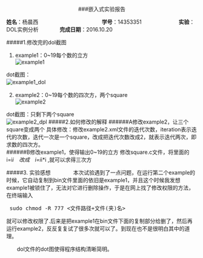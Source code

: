 <center>
###嵌入式实验报告
</center>

**姓名**：杨晨西　　　　　　　　　　　　**学号**：14353351　　　　　　　**实验**：DOL实例分析　　　　**完成日期**：2016.10.20  


#####1.修改完的dol截图  
1. example1：0~19每个数的立方  
![example1](http://i.imgur.com/E8Ay5b3.png)      

dot截图：  
![example1_dol](http://i.imgur.com/ur453hA.png)　　

2. example2：0~19每个数的四次方，两个square  
![example2](http://i.imgur.com/SafaDBD.png)    

dot截图：只剩下两个square  
![example2_dpl](http://i.imgur.com/nVuNX3m.png)
#####2.如何修改的解释
######A修改example2，让三个square变成两个
具体修改：修改example2.xml文件的迭代次数，iteration表示迭代的次数，迭代一次是一个square，改成把迭代次数改成2，就表示迭代两次，即求数的四次方。  
######B修改example1，使得输出0~19的立方
修改square.c文件，将里面的　i=i*i　改成　i=i*i*i ,就可以求得三次方  

#####3. 实验感想　　
  　　本次试验遇到了一点问题，在运行第二个example的时候，它自动复制到bin文件里面的依旧是example1，并且这个时候我发想example1被锁住了，无法对它进行删除操作，于是在网上找了修改权限的方法，  在终端输入 <pre> sudo chmod -R 777 <文件路径+文件(夹)名> </pre>就可以修改权限了.后来是把example1在bin文件下面的复制部分给删了，然后再运行example2，反反复复试了很多次就可以了。到现在也不是很明白其中的道理。  

　　dol文件的dot图使得程序结构清晰简明。
